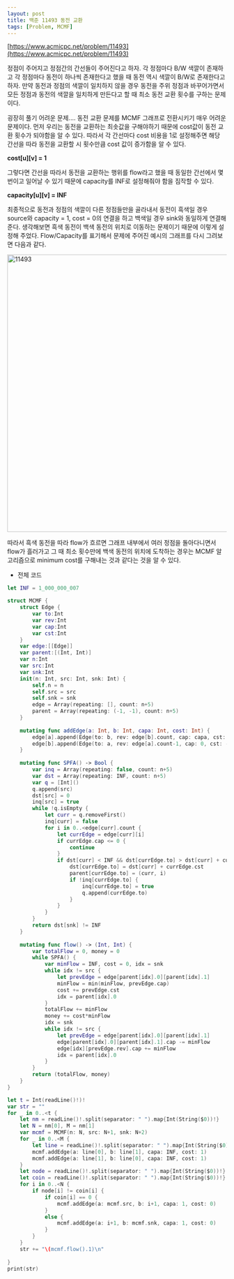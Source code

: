 ```yaml
---
layout: post
title: 백준 11493 동전 교환
tags: [Problem, MCMF]
---
```


[https://www.acmicpc.net/problem/11493](https://www.acmicpc.net/problem/11493)

정점이 주어지고 정점간의 간선들이 주어진다고 하자. 각 정점마다 B/W 색깔이 존재하고 각 정점마다 동전이 하나씩 존재한다고 했을 때 동전 역시 색깔이 B/W로 존재한다고 하자. 만약 동전과 정점의 색깔이 일치하지 않을 경우 동전을 주위 정점과 바꾸어가면서 모든 정점과 동전의 색깔을 일치하게 만든다고 할 때 최소 동전 교환 횟수를 구하는 문제이다.  

굉장히 풀기 어려운 문제.... 동전 교환 문제를 MCMF 그래프로 전환시키기 매우 어려운 문제이다. 먼저 우리는 동전을 교환하는 최솟값을 구해야하기 때문에 cost값이 동전 교환 횟수가 되야함을 알 수 있다. 따라서 각 간선마다 cost 비용을 1로 설정해주면 해당 간선을 따라 동전을 교환할 시 횟수만큼 cost 값이 증가함을 알 수 있다.  

**cost[u][v] = 1**

그렇다면 간선을 따라서 동전을 교환하는 행위를 flow라고 했을 때 동일한 간선에서 몇번이고 일어날 수 있기 때문에 capacity를 INF로 설정해줘야 함을 짐작할 수 있다.  

**capacity[u][v] = INF**

최종적으로 동전과 정점의 색깔이 다른 정점들만을 골라내서 동전이 흑색일 경우 source와 capacity = 1, cost = 0의 연결을 하고 백색일 경우 sink와 동일하게 연결해 준다. 생각해보면 흑색 동전이 백색 동전의 위치로 이동하는 문제이기 때문에 이렇게 설정해 주었다. Flow/Capacity를 표기해서 문제에 주어진 예시의 그래프를 다시 그려보면 다음과 같다.  

<img width="636" alt="11493" src="https://user-images.githubusercontent.com/78075226/121222610-a9ec2180-c8c1-11eb-9a92-645379e7cb5a.png">

따라서 흑색 동전을 따라 flow가 흐르면 그래프 내부에서 여러 정점을 돌아다니면서 flow가 흘러가고 그 때 최소 횟수만에 백색 동전의 위치에 도착하는 경우는 MCMF 알고리즘으로 minimum cost를 구해내는 것과 같다는 것을 알 수 있다.  

- 전체 코드



```swift
let INF = 1_000_000_007

struct MCMF {
    struct Edge {
        var to:Int
        var rev:Int
        var cap:Int
        var cst:Int
    }
    var edge:[[Edge]]
    var parent:[(Int, Int)]
    var n:Int
    var src:Int
    var snk:Int
    init(n: Int, src: Int, snk: Int) {
        self.n = n
        self.src = src
        self.snk = snk
        edge = Array(repeating: [], count: n+5)
        parent = Array(repeating: (-1, -1), count: n+5)
    }
    
    mutating func addEdge(a: Int, b: Int, capa: Int, cost: Int) {
        edge[a].append(Edge(to: b, rev: edge[b].count, cap: capa, cst: cost))
        edge[b].append(Edge(to: a, rev: edge[a].count-1, cap: 0, cst: -cost))
    }
    
    mutating func SPFA() -> Bool {
        var inq = Array(repeating: false, count: n+5)
        var dst = Array(repeating: INF, count: n+5)
        var q = [Int]()
        q.append(src)
        dst[src] = 0
        inq[src] = true
        while !q.isEmpty {
            let curr = q.removeFirst()
            inq[curr] = false
            for i in 0..<edge[curr].count {
                let currEdge = edge[curr][i]
                if currEdge.cap <= 0 {
                    continue
                }
                if dst[curr] < INF && dst[currEdge.to] > dst[curr] + currEdge.cst {
                    dst[currEdge.to] = dst[curr] + currEdge.cst
                    parent[currEdge.to] = (curr, i)
                    if !inq[currEdge.to] {
                        inq[currEdge.to] = true
                        q.append(currEdge.to)
                    }
                }
            }
        }
        return dst[snk] != INF
    }
    
    mutating func flow() -> (Int, Int) {
        var totalFlow = 0, money = 0
        while SPFA() {
            var minFlow = INF, cost = 0, idx = snk
            while idx != src {
                let prevEdge = edge[parent[idx].0][parent[idx].1]
                minFlow = min(minFlow, prevEdge.cap)
                cost += prevEdge.cst
                idx = parent[idx].0
            }
            totalFlow += minFlow
            money += cost*minFlow
            idx = snk
            while idx != src {
                let prevEdge = edge[parent[idx].0][parent[idx].1]
                edge[parent[idx].0][parent[idx].1].cap -= minFlow
                edge[idx][prevEdge.rev].cap += minFlow
                idx = parent[idx].0
            }
        }
        return (totalFlow, money)
    }
}

let t = Int(readLine()!)!
var str = ""
for _ in 0..<t {
    let nm = readLine()!.split(separator: " ").map{Int(String($0))!}
    let N = nm[0], M = nm[1]
    var mcmf = MCMF(n: N, src: N+1, snk: N+2)
    for _ in 0..<M {
        let line = readLine()!.split(separator: " ").map{Int(String($0))!}
        mcmf.addEdge(a: line[0], b: line[1], capa: INF, cost: 1)
        mcmf.addEdge(a: line[1], b: line[0], capa: INF, cost: 1)
    }
    let node = readLine()!.split(separator: " ").map{Int(String($0))!}
    let coin = readLine()!.split(separator: " ").map{Int(String($0))!}
    for i in 0..<N {
        if node[i] != coin[i] {
            if coin[i] == 0 {
                mcmf.addEdge(a: mcmf.src, b: i+1, capa: 1, cost: 0)
            }
            else {
                mcmf.addEdge(a: i+1, b: mcmf.snk, capa: 1, cost: 0)
            }
        }
    }
    str += "\(mcmf.flow().1)\n"
    
}
print(str)
```

